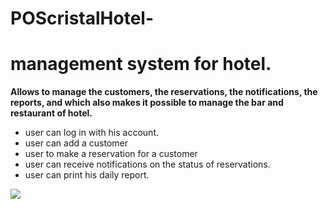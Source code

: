 # POScristalHotel-
<h1>management system for hotel. </h1>
<b> Allows to manage the customers, the reservations, the notifications, the reports, and which also makes it possible to manage the bar and restaurant of hotel.</b>
<ul>
<li>user can log in with his account.</li>
  <li>user can add a customer </li>
  <li>user to make a reservation for a customer </li>
  <li>user can receive notifications on the status of reservations. </li>
  <li>user can print his daily report.</li>
</ul>
<img src="poscristal.gif"/>
